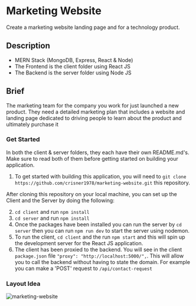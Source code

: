 # Marketing Website
Create a marketing website landing page and 
for a technology product.

## Description
- MERN Stack (MongoDB, Express, React & Node)
- The Frontend is the client folder using React JS
- The Backend is the server folder using Node JS

## Brief
The marketing team for the company you work for just 
launched a new product. They need a detailed marketing plan 
that includes a website and landing page dedicated to driving 
people to learn about the product and ultimately purchase it

### Get Started
In both the client & server folders, they each have their own README.md's. Make sure to read both of them before getting started on building your application.
1) To get started with building this application, you will need to `git clone https://github.com/crisner1978/marketing-website.git` this repository.

After cloning this repository on your local machine, you can set up the Client and the Server by doing the following:

2) `cd client` and run `npm install`
3) `cd server` and run `npm install`
4) Once the packages have been installed you can run the server by `cd server` then you can run `npm run dev` to start the server using nodemon.
5) To run the client, `cd client` and the run `npm start` and this will spin up the development server for the React JS application.
6) The client has been proxied to the backend. You will see in the client `package.json` file `"proxy": "http://localhost:5000/",`. This will allow you to call the backend without having to state the domain. For example you can make a 'POST' request to `/api/contact-request`

### Layout Idea
 ![marketing-website](https://user-images.githubusercontent.com/87502003/180458354-ee7fc2fc-1018-4129-a44a-e24ae2c2a1fe.png)
